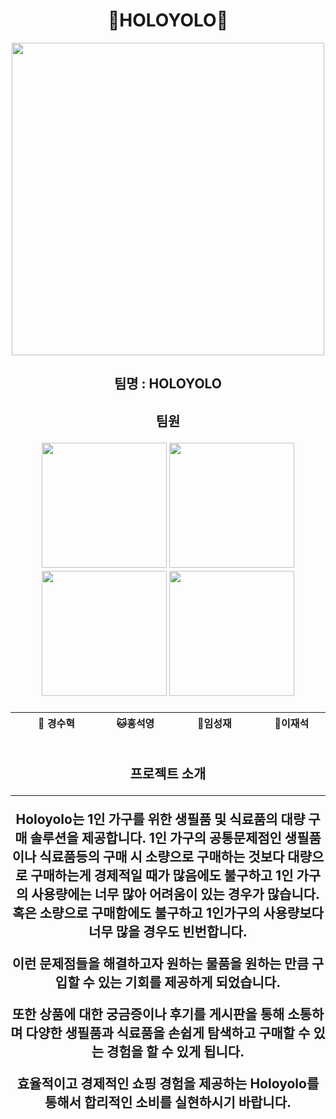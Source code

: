 <h1 align="center">🌈HOLOYOLO🌈</h1>
<div align="center">
  <img src="https://github.com/user-attachments/assets/55115333-addf-42ce-ba9f-5a19095f2f5d" width="500" height="500"/>
</div>
<h2 align="center"> 팀명 : HOLOYOLO
<h2 align="center"> 팀원
 
<p align="center">
	<img src="https://github.com/user-attachments/assets/9c254a41-64b5-4125-8bd0-c34d06287923" width="200" height="200"/>
	<img src="https://github.com/user-attachments/assets/bad9424f-f8d9-4131-a7cb-20e311ddad87" width="200" height="200"/>
	<img src="https://github.com/user-attachments/assets/b1bcdd1b-b3c4-40f3-baf5-a97377d7001e" width="200" height="200"/>
	<img src="https://github.com/user-attachments/assets/9f028c40-e486-4040-b3fd-34501cf11137" width="200" height="200"/>
</p>
<div align="center">
	
|   &nbsp;&nbsp; &nbsp; &nbsp;  🐶 경수혁  &nbsp;&nbsp; &nbsp;&nbsp;  |    &nbsp;&nbsp; &nbsp;&nbsp; 🐱홍석영  &nbsp;&nbsp; &nbsp;&nbsp;    |   &nbsp; &nbsp;&nbsp; &nbsp;  🐹임성재  &nbsp;&nbsp;&nbsp; &nbsp; |     &nbsp;&nbsp; &nbsp;&nbsp; 🐰이재석  &nbsp;&nbsp; &nbsp;&nbsp;  | 
|------------------------------------------|--------------------------------------|------------------------------------------|-----------------------------------|
 
</div>

<h2 align="center"> 프로젝트 소개
<hr>
<p>  
  Holoyolo는 1인 가구를 위한 생필품 및 식료품의 대량 구매 솔루션을 제공합니다.
1인 가구의 공통문제점인 생필품이나 식료품등의 구매 시 소량으로 구매하는 것보다 대량으로 구매하는게 경제적일 때가 많음에도 불구하고 1인 가구의 사용량에는 너무 많아 어려움이 있는 경우가 많습니다. 혹은 소량으로 구매함에도 불구하고 1인가구의 사용량보다 너무 많을 경우도 빈번합니다.

이런 문제점들을 해결하고자 원하는 물품을 원하는 만큼 구입할 수 있는 기회를 제공하게 되었습니다.

또한 상품에 대한 궁금증이나 후기를 게시판을 통해 소통하며 다양한 생필품과 식료품을 손쉽게 탐색하고 구매할 수 있는 경험을 할 수 있게 됩니다.

효율적이고 경제적인 쇼핑 경험을 제공하는 Holoyolo를 통해서 합리적인 소비를 실현하시기 바랍니다.

<p>
